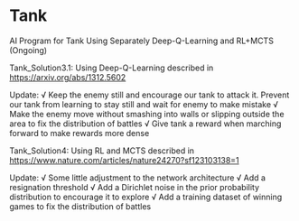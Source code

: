 # Tank
AI Program for Tank Using Separately Deep-Q-Learning and RL+MCTS (Ongoing)

Tank_Solution3.1: 
Using Deep-Q-Learning described in https://arxiv.org/abs/1312.5602

Update:
√ Keep the enemy still and encourage our tank to attack it. Prevent our tank from learning to stay still and wait for enemy to make mistake
√ Make the enemy move without smashing into walls or slipping outside the area to fix the distribution of battles
√ Give tank a reward when marching forward to make rewards more dense

Tank_Solution4:
Using RL and MCTS described in https://www.nature.com/articles/nature24270?sf123103138=1

Update:
√ Some little adjustment to the network architecture
√ Add a resignation threshold
√ Add a Dirichlet noise in the prior probability distribution to encourage it to explore
√ Add a training dataset of winning games to fix the distribution of battles
